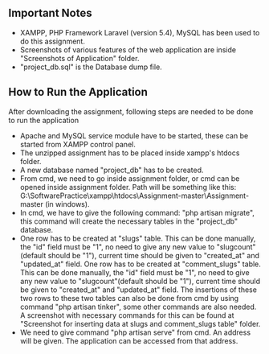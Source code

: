 ## Important Notes

- XAMPP, PHP Framework Laravel (version 5.4), MySQL has been used to do this assignment.
- Screenshots of various features of the web application are inside "Screenshots of Application" folder. 
- "project_db.sql" is the Database dump file.

## How to Run the Application

After downloading the assignment, following steps are needed to be done to run the application

- Apache and MySQL service module have to be started, these can be started from XAMPP control panel.
- The unzipped assignment has to be placed inside xampp's htdocs folder.
- A new database named "project_db" has to be created.
- From cmd, we need to go inside assignment folder, or cmd can be opened inside assignment folder. Path will be something like this: G:\SoftwarePractice\xampp\htdocs\Assignment-master\Assignment-master (in windows).
- In cmd, we have to give the following command: "php artisan migrate", this command will create the necessary tables in the "project_db" database.
- One row has to be created at "slugs" table. This can be done manually, the "id" field must be "1", no need to give any new value to "slugcount"(default should be "1"), current time should be given to "created_at" and "updated_at" field. One row has to be created at "comment_slugs" table. This can be done manually, the "id" field must be "1", no need to give any new value to "slugcount"(default should be "1"), current time should be given to "created_at" and "updated_at" field. The insertions of these two rows to these two tables can also be done from cmd by using command "php artisan tinker", some other commands are also needed. A screenshot with necessary commands for this can be found at "Screenshot for inserting data at slugs and comment_slugs table" folder.
- We need to give command "php artisan serve" from cmd. An address will be given. The application can be accessed from that address.
